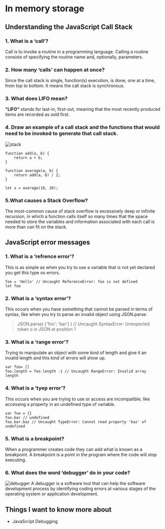 # In memory storage

## Understanding the JavaScript Call Stack
### 1. What is a ‘call’?
Call is to invoke a routine in a programming language. Calling a routine consists of specifying the routine name and, optionally, parameters.
### 2. How many ‘calls’ can happen at once?
Since the call stack is single, function(s) execution, is done, one at a time, from top to bottom. It means the call stack is synchronous.
### 3. What does LIFO mean?
**"LIFO"** stands for last-in, first-out, meaning that the most recently produced items are recorded as sold first.
### 4. Draw an example of a call stack and the functions that would need to be invoked to generate that call stack.

![stack](https://upload.wikimedia.org/wikipedia/commons/thumb/d/d3/Call_stack_layout.svg/1024px-Call_stack_layout.svg.png)

```
function add(a, b) {
    return a + b;
}

function average(a, b) {
    return add(a, b) / 2;
}

let x = average(10, 20);
```
### 5.What causes a Stack Overflow?
The most-common cause of stack overflow is excessively deep or infinite recursion, in which a function calls itself so many times that the space needed to store the variables and information associated with each call is more than can fit on the stack.

## JavaScript error messages

### 1. What is a ‘refrence error’?
This is as simple as when you try to use a variable that is not yet declared you get this type os errors.

```
foo = 'Hello' // Uncaught ReferenceError: foo is not defined
let foo
```
### 2. What is a ‘syntax error’?
This occurs when you have something that cannot be parsed in terms of syntax, like when you try to parse an invalid object using JSON.parse.

> JSON.parse( {'foo': 'bar'} ) // Uncaught SyntaxError: Unexpected token o in JSON at position 1

### 3. What is a ‘range error’?
Trying to manipulate an object with some kind of length and give it an invalid length and this kind of errors will show up.

```
var foo= []
foo.length = foo.length -1 // Uncaught RangeError: Invalid array length
```
### 4. What is a ‘tyep error’?
This occurs when you are trying to use or access are incompatible, like accessing a property in an undefined type of variable.

```
var foo = {}
foo.bar // undefined
foo.bar.baz // Uncaught TypeError: Cannot read property 'baz' of undefined
```
### 5. What is a breakpoint?
When a programmer creates code they can add what is known as a breakpoint. A breakpoint is a point in the program where the code will stop executing.
### 6. What does the word ‘debugger’ do in your code?
![debugger](https://miro.medium.com/max/1400/1*F8zI019d4DUxu2P4rj5Syw.jpeg)
A debugger is a software tool that can help the software development process by identifying coding errors at various stages of the operating system or application development.

## Things I want to know more about
* JavaScript Debugging
